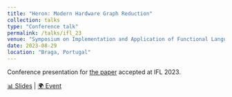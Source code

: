```yaml
---
title: "Heron: Modern Hardware Graph Reduction"
collection: talks
type: "Conference talk"
permalink: /talks/ifl_23
venue: "Symposium on Implementation and Application of Functional Languages"
date: 2023-08-29
location: "Braga, Portugal"
---
```


Conference presentation for [the paper](/publications/ifl_23) accepted at IFL 2023.

[📊 Slides](/files/ifl23_slides.pdf) |
[🌍 Event](https://ifl23.github.io/)
